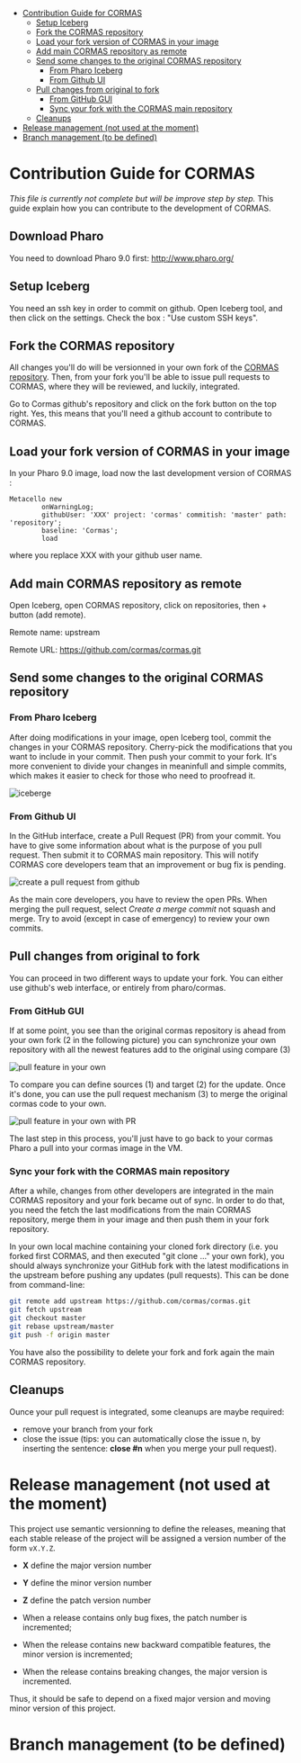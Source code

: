 <!-- START doctoc generated TOC please keep comment here to allow auto update -->
<!-- DON'T EDIT THIS SECTION, INSTEAD RE-RUN doctoc TO UPDATE -->
- [Contribution Guide for CORMAS](#contribution-guide-for-cormas)
  - [Setup Iceberg](#setup-iceberg)
  - [Fork the CORMAS repository](#fork-the-cormas-repository)
  - [Load your fork version of CORMAS in your image](#load-your-fork-version-of-cormas-in-your-image)
  - [Add main CORMAS repository as remote](#add-main-cormas-repository-as-remote)
  - [Send some changes to the original CORMAS repository](#send-some-changes-to-the-original-cormas-repository)
      - [From Pharo Iceberg](#from-pharo-iceberg)
      - [From Github UI](#from-github-ui)
  - [Pull changes from original to fork](#pull-changes-from-original-to-fork)
    - [From GitHub GUI](#from-github-gui)
    - [Sync your fork with the CORMAS main repository](#sync-your-fork-with-the-cormas-main-repository)
  - [Cleanups](#cleanups)
- [Release management (not used at the moment)](#release-management-not-used-at-the-moment)
- [Branch management (to be defined)](#branch-management-to-be-defined)

<!-- END doctoc generated TOC please keep comment here to allow auto update -->

# Contribution Guide for CORMAS

*This file is currently not complete but will be improve step by step.*
This guide explain how you can contribute to the development of CORMAS.

## Download Pharo
You need to download Pharo 9.0 first: http://www.pharo.org/

## Setup Iceberg
You need an ssh key in order to commit on github. Open Iceberg tool, and then click on the settings. Check the box : "Use custom SSH keys".

## Fork the CORMAS repository

All changes you'll do will be versionned in your own fork of the [CORMAS repository](https://github.com/cormas/cormas). Then, from your fork you'll be able to issue pull requests to CORMAS, where they will be reviewed, and luckily, integrated.

Go to Cormas github's repository and click on the fork button on the top right. Yes, this means that you'll need a github account to contribute to CORMAS.

## Load your fork version of CORMAS in your image

In your Pharo 9.0 image, load now the last development version of CORMAS :

```Smalltalk
Metacello new
        onWarningLog;
        githubUser: 'XXX' project: 'cormas' commitish: 'master' path: 'repository';
        baseline: 'Cormas';
        load
```
where you replace XXX with your github user name.

## Add main CORMAS repository as remote

Open Iceberg, open CORMAS repository, click on repositories, then + button (add remote).

Remote name: upstream

Remote URL: https://github.com/cormas/cormas.git

## Send some changes to the original CORMAS repository

### From Pharo Iceberg

After doing modifications in your image, open Iceberg tool, commit the changes in your CORMAS repository. Cherry-pick the modifications that you want to include in your commit. Then push your commit to your fork. It's more convenient to divide your changes in meaninfull and simple commits, which makes it easier to check for those who need to proofread it.

![iceberge](img/iceberg_pharo.png)

### From Github UI

In the GitHub interface, create a Pull Request (PR) from your commit.
You have to give some information about what is the purpose of you pull request. Then submit it to CORMAS main repository.
This will notify CORMAS core developers team that an improvement or bug fix is pending.

![create a pull request from github](img/github_pr.png)

As the main core developers, you have to review the open PRs. When merging the pull request, select *Create a merge commit* not  squash and merge. Try to avoid (except in case of emergency) to review your own commits.

## Pull changes from original to fork

You can proceed in two different ways to update your fork. You can either use github's web interface, or entirely from pharo/cormas.

### From GitHub GUI

If at some point, you see than the original cormas repository is ahead from your own fork (2 in the following picture) you can synchronize your own repository with all the newest features add to the original using compare (3)

![pull feature in your own](img/github_cp.png)

To compare you can define sources (1) and target (2) for the update. Once it's done, you can use the pull request mechanism (3) to merge the original cormas code to your own.

![pull feature in your own with PR](img/github_pr_fork.png)

The last step in this process, you'll just have to go back to your cormas Pharo a pull into your cormas image in the VM.

### Sync your fork with the CORMAS main repository

After a while, changes from other developers are integrated in the main CORMAS repository and your fork became out of sync.
In order to do that, you need the fetch the last modifications from the main CORMAS repository, merge them in your image and then push them in your fork repository.

In your own local machine containing your cloned fork directory (i.e. you forked first CORMAS, and then executed "git clone ..." your own fork), you should always synchronize your GitHub fork with the latest modifications in the upstream before pushing any updates (pull requests). This can be done from command-line:

```bash
git remote add upstream https://github.com/cormas/cormas.git
git fetch upstream
git checkout master
git rebase upstream/master
git push -f origin master
```

You have also the possibility to delete your fork and fork again the main CORMAS repository.

## Cleanups

Ounce your pull request is integrated, some cleanups are maybe required:
- remove your branch from your fork
- close the issue (tips: you can automatically close the issue n, by inserting the sentence: **close #n** when you merge your pull request).

# Release management (not used at the moment)

This project use semantic versionning to define the releases, meaning that each stable release of the project will be assigned a version number of the form `vX.Y.Z`.

- **X** define the major version number
- **Y** define the minor version number
- **Z** define the patch version number

- When a release contains only bug fixes, the patch number is incremented;
- When the release contains new backward compatible features, the minor version is incremented;
- When the release contains breaking changes, the major version is incremented.

Thus, it should be safe to depend on a fixed major version and moving minor version of this project.

# Branch management (to be defined)
